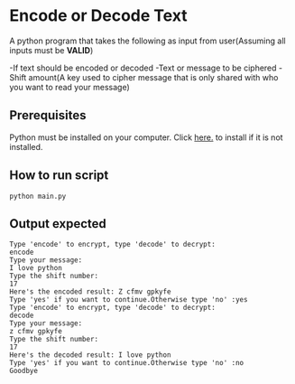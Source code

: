 # Encode or Decode Text
A python program that takes the following as input from user(Assuming all inputs  must be **VALID**)

-If text should be encoded or decoded
-Text or message to be ciphered
-Shift amount(A key used to cipher message that is only shared with who you want to read your message)


## Prerequisites

Python must be installed on your computer. Click [here.](https://www.python.org/downloads/) to install if it is not installed.

## How to run script
`python main.py`

## Output expected
```
Type 'encode' to encrypt, type 'decode' to decrypt:
encode
Type your message:
I love python
Type the shift number:
17
Here's the encoded result: Z cfmv gpkyfe
Type 'yes' if you want to continue.Otherwise type 'no' :yes
Type 'encode' to encrypt, type 'decode' to decrypt:
decode
Type your message:
z cfmv gpkyfe
Type the shift number:
17
Here's the decoded result: I love python
Type 'yes' if you want to continue.Otherwise type 'no' :no
Goodbye

```
